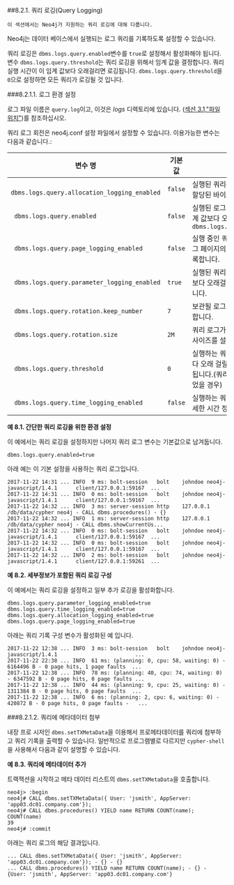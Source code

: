 
##8.2.1. 쿼리 로깅(Query Logging)

```
이 섹션에서는 Neo4j가 지원하는 쿼리 로깅에 대해 다룹니다. 
```
 
Neo4j는 데이터 베이스에서 실행되는 로그 쿼리를 기록하도록 설정할 수 있습니다. 

쿼리 로깅은 ```dbms.logs.query.enabled```변수를 ```true```로 설정해서 활성화해야 됩니다. 변수 ```dbms.logs.query.threshold```는 쿼리 로깅을 위해서 임계 값을 결정합니다. 쿼리 실행 시간이 이 임계 값보다 오래걸리면 로깅됩니다. ```dbms.logs.query.threshold```을 ```0```으로 설정하면 모든 쿼리가 로깅될 것 입니다. 


###8.2.1.1. 로그 환경 설정

로그 파일 이름은 ```query.log```이고, 이것은 *logs* 디렉토리에 있습니다. ([섹션 3.1,"파일 위치"]("https://neo4j.com/docs/operations-manual/current/configuration/file-locations/"))를 참조하십시오.

쿼리 로그 회전은 neo4j.conf 설정 파일에서 설정할 수 있습니다. 이용가능한 변수는 다음과 같습니다.:

| 변수 명                                           | 기본 값     | 설명                 |
| ------------------------------------------------- | ----------- | ------------------------------------------------------------ |
| ``` dbms.logs.query.allocation_logging_enabled``` | ```false``` | 실행된 쿼리를 로그하기 위해서 할당된 바이트를 기록합니다.    |
| ``` dbms.logs.query.enabled```                    | ```false``` | 실행된 로그 쿼리는 설정 된 임계 값보다 오래 걸립니다. ``` dbms.logs.query.threshold``` |
| ``` dbms.logs.query.page_logging_enabled```       | ```false``` | 실행 중인 쿼리가 기록되는  로그 페이지의 히트 및 오류를 기록합니다. |
| ``` dbms.logs.query.parameter_logging_enabled```  | ```true```  | 실행된 쿼리 중 설정된 임계 값 보다 오래걸리는 변수를 기록합니다. |
| ``` dbms.logs.query.rotation.keep_number```       | ```7```     | 보관될 로그 파일 개수를 설정합니다.                         |
| ``` dbms.logs.query.rotation.size```              | ```2M```    | 쿼리 로그가 자동-회전할 파일 사이즈를 설정합니다.              |
| ``` dbms.logs.query.threshold```                  | ```0```     | 실행하는 쿼리가 이 임계 값보다 오래 걸릴경우 쿼리는 기록됩니다.(쿼리 로깅이 활성화 되었을 경우) |
| ``` dbms.logs.query.time_logging_enabled```       | ```false``` | 실행하는 쿼리가 기록될 때 상세한 시간 정보를 기록합니다. |

**예 8.1. 간단한 쿼리 로깅을 위한 환경 설정**

이 예에서는 쿼리 로깅을 설정하지만 나머지 쿼리 로그 변수는 기본값으로 남겨둡니다. 

```
dbms.logs.query.enabled=true
```

아래 예는 이 기본 설정을 사용하는 쿼리 로그입니다. 

```
2017-11-22 14:31 ... INFO  9 ms: bolt-session   bolt    johndoe neo4j-javascript/1.4.1      client/127.0.0.1:59167  ...
2017-11-22 14:31 ... INFO  0 ms: bolt-session   bolt    johndoe neo4j-javascript/1.4.1      client/127.0.0.1:59167  ...
2017-11-22 14:32 ... INFO  3 ms: server-session http    127.0.0.1   /db/data/cypher neo4j - CALL dbms.procedures() - {}
2017-11-22 14:32 ... INFO  1 ms: server-session http    127.0.0.1   /db/data/cypher neo4j - CALL dbms.showCurrentUs...
2017-11-22 14:32 ... INFO  0 ms: bolt-session   bolt    johndoe neo4j-javascript/1.4.1      client/127.0.0.1:59167  ...
2017-11-22 14:32 ... INFO  0 ms: bolt-session   bolt    johndoe neo4j-javascript/1.4.1      client/127.0.0.1:59167  ...
2017-11-22 14:32 ... INFO  2 ms: bolt-session   bolt    johndoe neo4j-javascript/1.4.1      client/127.0.0.1:59261  ...
```

**예 8.2. 세부정보가 포함된 쿼리 로깅 구성**

이 예에서는 쿼리 로깅을 설정하고 일부 추가 로깅을 활성화합니다. 

```
dbms.logs.query.parameter_logging_enabled=true
dbms.logs.query.time_logging_enabled=true
dbms.logs.query.allocation_logging_enabled=true
dbms.logs.query.page_logging_enabled=true
```

아래는 쿼리 기록 구성 변수가 활성화된 예 입니다. 

```
2017-11-22 12:38 ... INFO  3 ms: bolt-session   bolt    johndoe neo4j-javascript/1.4.1                         ...
2017-11-22 22:38 ... INFO  61 ms: (planning: 0, cpu: 58, waiting: 0) - 6164496 B - 0 page hits, 1 page faults  ...
2017-11-22 12:38 ... INFO  78 ms: (planning: 40, cpu: 74, waiting: 0) - 6347592 B - 0 page hits, 0 page faults ...
2017-11-22 12:38 ... INFO  44 ms: (planning: 9, cpu: 25, waiting: 0) - 1311384 B - 0 page hits, 0 page faults  ...
2017-11-22 12:38 ... INFO  6 ms: (planning: 2, cpu: 6, waiting: 0) - 420872 B - 0 page hits, 0 page faults -   ...
```

###8.2.1.2. 쿼리에 메타데이터 첨부 

내장 프로 시저인 ```dbms.setTXMetaData```을 이용해서 프로메타데이터를 쿼리에 첨부하고 쿼리 기록을 출력할 수 있습니다. 일반적으로 프로그램별로 다르지만 ```cypher-shell```을 사용해서 다음과 같이 설명할 수 있습니다. 

**예 8.3. 쿼리에 메타데이터 추가**

트랙잭션을 시작하고 메타 데이터 리스트의 ```dbms.setTXMetaData```을 호출합니다. 

```
neo4j> :begin
neo4j# CALL dbms.setTXMetaData({ User: 'jsmith', AppServer: 'app03.dc01.company.com'});
neo4j# CALL dbms.procedures() YIELD name RETURN COUNT(name);
COUNT(name)
39
neo4j# :commit
```

아래는 쿼리 로그의 해당 결과입니다. 

```
... CALL dbms.setTXMetaData({ User: 'jsmith', AppServer: 'app03.dc01.company.com'}); - {} - {}
... CALL dbms.procedures() YIELD name RETURN COUNT(name); - {} - {User: 'jsmith', AppServer: 'app03.dc01.company.com'}
```

